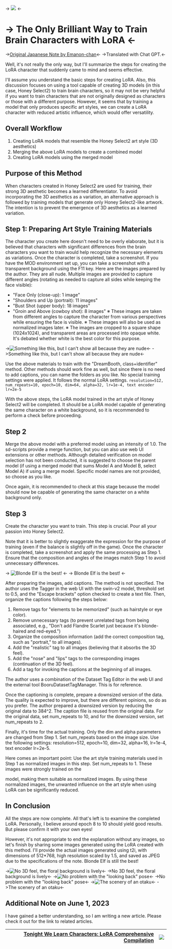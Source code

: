 -> ![](https://assets.st-note.com/production/uploads/images/101211309/rectangle_large_type_2_ffc2db3a510508569d126357e5d10dc4.png?width=800) <-

# -> The Only Brilliant Way to Train Brain Characters with LoRA <-

->[Original Japanese Note by Emanon-chan](https://note.com/emanon_14/n/ne83063e33627)<-
->Translated with Chat GPT.<-

Well, it's not really the only way, but I'll summarize the steps for creating the LoRA character that suddenly came to mind and seems effective.

I'll assume you understand the basic steps for creating LoRA. Also, this discussion focuses on using a tool capable of creating 3D models (in this case, Honey Select2) to train brain characters, so it may not be very helpful if you want to train characters that are not originally designed as characters or those with a different purpose. However, it seems that by training a model that only produces specific art styles, we can create a LoRA character with reduced artistic influence, which would offer versatility.

## Overall Workflow

1. Creating LoRA models that resemble the Honey Select2 art style (3D aesthetics)
2. Merging the above LoRA models to create a combined model
3. Creating LoRA models using the merged model

## Purpose of this Method

When characters created in Honey Select2 are used for training, their strong 3D aesthetic becomes a learned differentiator. To avoid incorporating the 3D aesthetics as a variation, an alternative approach is followed by training models that generate only Honey Select2-like artwork. The intention is to prevent the emergence of 3D aesthetics as a learned variation.

## Step 1: Preparing Art Style Training Materials

The character you create here doesn't need to be overly elaborate, but it is believed that characters with significant differences from the brain characters you want to train would help recognize the necessary elements as variations. Once the character is completed, take a screenshot. If you have the MOD environment set up, you can take a screenshot with a transparent background using the F11 key. Here are the images prepared by the author. They are all nude. Multiple images are provided to capture different angles (rotating as needed to capture all sides while keeping the face visible):
- "Face Only (close-up): 1 image"
- "Shoulders and Up (portrait): 11 images"
- "Bust Shot (upper body): 18 images"
- "Groin and Above (cowboy shot): 8 images"
※ These images are taken from different angles to capture the character from various perspectives while ensuring the face is visible.
※ These images will also be used as normalized images later.
※ The images are cropped to a square shape (1024x1024), and transparent areas are processed into opaque white. It's debated whether white is the best color for this purpose.

->![Something like this, but I can't show all because they are nude](https://assets.st-note.com/img/1679808641025-PDrgWeNyT5.png)<-
->Something like this, but I can't show all because they are nude<-

Use the above materials to train with the "DreamBooth, class+identifier" method. Other methods should work fine as well, but since there is no need to add captions, you can name the folders as you like. No special training settings were applied. It follows the normal LoRA settings.
` resolution=512, num_repeats=10, epoch=10, dim=64, alpha=32, lr=1e-4, text encoder lr=2e-5 `

With the above steps, the LoRA model trained in the art style of Honey Select2 will be completed. It should be a LoRA model capable of generating the same character on a white background, so it is recommended to perform a check before proceeding.

## Step 2

Merge the above model with a preferred model using an intensity of 1.0. The sd-scripts provide a merge function, but you can also use web UI extensions or other methods. Although detailed verification on model selection has not been conducted, it is suggested to choose the parent model (if using a merged model that sums Model A and Model B, select Model A) if using a merge model. Specific model names are not provided, so choose as you like.

Once again, it is recommended to check at this stage because the model should now be capable of generating the same character on a white background only.

## Step 3

Create the character you want to train. This step is crucial. Pour all your passion into Honey Select2.

Note that it is better to slightly exaggerate the expression for the purpose of training (even if the balance is slightly off in the game). Once the character is completed, take a screenshot and apply the same processing as Step 1. Ensure that the composition and angles of the images match Step 1 to avoid unnecessary differences.

-> ![Blonde Elf is the best!](https://assets.st-note.com/img/1679808947784-6p8BnMBHR8.png) <-
-> Blonde Elf is the best! <-

After preparing the images, add captions. The method is not specified. The author uses the Tagger in the web UI with the swin-v2 model, threshold set to 0.5, and the "Escape brackets" option checked to create a text file. Then, organize the captions following the steps below:

1. Remove tags for "elements to be memorized" (such as hairstyle or eye color).
2. Remove unnecessary tags (to prevent unrelated tags from being associated, e.g., "Don't add Flandre Scarlet just because it's blonde-haired and red-eyed.")
3. Organize the composition information (add the correct composition tag, such as "portrait," to all images).
4. Add the "realistic" tag to all images (believing that it absorbs the 3D feel).
5. Add the "nose" and "lips" tags to the corresponding images (continuation of the 3D feel).
6. Add a tag for invoking the captions at the beginning of all images.

The author uses a combination of the Dataset Tag Editor in the web UI and the external tool BooruDatasetTagManager. This is for reference.

Once the captioning is complete, prepare a downsized version of the data. The quality is expected to improve, but there are different opinions, so do as you prefer. The author prepared a downsized version by reducing the original data to 384^2. The caption file is reused from the original data. For the original data, set num_repeats to 10, and for the downsized version, set num_repeats to 2.

Finally, it's time for the actual training. Only the dim and alpha parameters are changed from Step 1. Set num_repeats based on the image size. Use the following settings: resolution=512, epoch=10, dim=32, alpha=16, lr=1e-4, text encoder lr=2e-5.

Here comes an important point: Use the art style training materials used in Step 1 as normalized images in this step. Set num_repeats to 1. These images were strongly trained on the

 model, making them suitable as normalized images. By using these normalized images, the unwanted influence on the art style when using LoRA can be significantly reduced.

## In Conclusion

All the steps are now complete. All that's left is to examine the completed LoRA. Personally, I believe around epoch 8 to 10 should yield good results. But please confirm it with your own eyes!

However, it's not appropriate to end the explanation without any images, so let's finish by sharing some images generated using the LoRA created with this method. I'll provide the actual images generated using t2i, with dimensions of 512*768, high resolution scaled by 1.5, and saved as JPEG due to the specifications of the note. Blonde Elf is still the best!

->![No 3D feel, the floral background is lively](https://assets.st-note.com/img/1679812370158-iw5uPPJp0o.jpg?width=500)<-
->No 3D feel, the floral background is lively<-
->![No problem with the "looking back" pose](https://assets.st-note.com/img/1679812390807-21JtBpVmK8.jpg?width=500)<-
->No problem with the "looking back" pose<-
->![The scenery of an otaku](https://assets.st-note.com/img/1679812398259-rPKVMt1bNo.jpg?width=500)<-
->The scenery of an otaku<-

## Additional Note on June 1, 2023

I have gained a better understanding, so I am writing a new article. Please check it out for the link to related articles.

[Tonight We Learn Characters: LoRA Comprehensive Compilation](https://rentry.org/og5t6) | ![](https://assets.st-note.com/production/uploads/images/106830288/rectangle_large_type_2_92aa1cef35ec965fce9e326ce0db3132.png?width=300)
------: | ------: